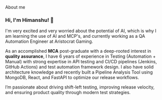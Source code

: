 About me
### Hi, I'm Himanshu! 👋

I'm very excited and very worried about the potential of AI, which is why I am learning the use of AI and MCP's, and currently working as a QA Automation Engineer at Aristocrat Gaming.
 
As an accomplished **MCA** post-graduate with a deep-rooted interest in **quality assurance**, I have 6 years of experience in Testing (Automation + Manual) with strong expertise in API testing and CI/CD pipelines (Jenkins, GitHub Actions) and test automation framework design. I also have solid architecture knowledge and recently built a Pipeline Analysis Tool using MongoDB, React, and FastAPI to optimize our release workflows.

I’m passionate about driving shift-left testing, improving release velocity, and ensuring product quality through modern test strategies.

<br/>
<br/>
